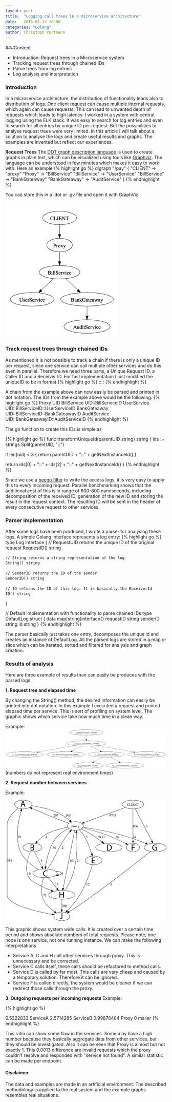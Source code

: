 ```yaml
---
layout: post
title:  "Logging call trees in a microservice architecture"
date:   2015-01-12 10:00
categories: "Golang"
author: Christoph Portmann
---
```

###Content

- Introduction: Request trees in a Microservice system
- Tracking request trees through chained IDs
- Parse trees from log entries
- Log analysis and interpretation

### Introduction
In a microservice architecture, the distribution of functionality leads also to distribution of logs.
One client request can cause multiple internal requests, which again can cause requests.
This can lead to unwanted depth of requests which leads to high latency.
I worked in a system with central logging using the ELK stack. It was easy to search for log entries and even
to search for all entries by unique ID per request. But the possibilities to analyse request trees were very limited.
In this article I will talk about a solution to analyse the logs and create useful results and graphs. The examples are
invented but reflect our experiences.

**Request Trees**
The [DOT graph description language](http://en.wikipedia.org/wiki/DOT_(graph_description_language)) is used to create
graphs in plain text, which can be visualized using tools like [Graphviz](http://www.graphviz.org/).
The language can be understood in few minutes which makes it easy to work with. Here an example
{% highlight go %}
    digraph "/pay" {
      "CLIENT" -> "proxy"
      "Proxy" -> "BillService"
      "BillService" -> "UserService"
      "BillService" -> "BankGateaway"
      "BankGateaway" -> "AuditService"
    }
{% endhighlight %}


You can store this in a .dot or .gv file and open it with GraphViz.

![Visualization of graph](/images/ex1.png)

### Track request trees through chained IDs

As mentioned it is not possible to track a chain if there is only a unique ID per request, since one service
can call multiple other services and do this even in parallel.
Therefore we need three parts, a Unique Request ID, a Caller ID and a Receiver ID.
For fast implementation I just modified the uniqueID to be in format
{% highlight go %}
<FixedRequestId>::<LastCallerID>::<ReceiverId>
{% endhighlight %}

A chain from the example above can now easily be parsed and printed in dot notation. The IDs from the example above
would be the following:
{% highlight go %}
Proxy           UID
BillService     UID::BillServiceID
UserService     UID::BillServiceID::UserServiceID
BankGateaway    UID::BillServiceID::BankGateawayID
AuditService    UID::BankGateawayID::AuditServiceID
{% endhighlight %}

The go function to create this IDs is simple as

{% highlight go %}
func transformUniqueId(parentUID string) string {
  ids := strings.Split(parentUID, "::")

  if len(uid) < 3 {
    return parentUID + "::" + getNextInstanceId()
  }

  return ids[0] + "::" + ids[2] + "::" + getNextInstanceId()
}
{% endhighlight %}

Since we use a [beego filter](http://beego.me/docs/mvc/controller/filter.md) to write the access logs, it is very easy
to apply this to every incoming request. Parallel benchmarking shows that the additional cost of this is in range
of 600-800 nanoseconds, including decomposition of the received ID, generation of the new ID and storing the result
in the request context. The resulting ID will be sent in the header of every consecutive request to other services.

### Parser implementation

After some logs have been produced, I wrote a parser for analysing these logs.
A simple Golang interface represents a log entry:
{% highlight go %}
type Log interface {
	// RequestUID returns the unique ID of the original request
	RequestID() string

	// String returns a string representation of the log
	String() string

	// SenderID returns the ID of the sender
	SenderID() string

	// ID returns the ID of this log. It is basically the ReceiverId
	ID() string
}

// Default implementation with functionality to parse chained IDs
type DefaultLog struct {
	data      map[string]interface{}
	requestID string
	senderID  string
	id        string
}
{% endhighlight %}

The parser basically just takes one entry, decomposes the unique id and creates an instance of DefaultLog. All the parsed
logs are stored in a map or slice which can be iterated, sorted and filtered for analysis and graph creation.

### Results of analysis

Here are three example of results than can easily be produces with the parsed logs:

**1. Request tree and elapsed time**

By changing the String() method, the desired information can easily be printed into dot notation.
In this example I executed a request and printed elapsed time per service. This is sort of profiling on system level.
The graphic shows which service take how much time in a clean way.

Example:
![Visualization of request with elapsed time ](/images/ex2.png)
(numbers do not represent real environment times)

**2. Request number between services**

Example:

![Visualization of total requests between services](/images/ex3.png)

This graphic shows system wide calls. It is created over a certain time period and shows absolute numbers of total requests.
Please note, one node is one service, not one running instance.
We can make the following interpretations
- Service A, C and H call other services through proxy. This is unnecessary and be corrected.
- Service C calls itself, these calls should be refactored to method calls.
- Service D is called by far most. This calls are very cheap and caused by a temporary solution. Therefore it can be ignored.
- Service F is called directly, the system would be cleaner if we can redirect those calls through the proxy.

**3. Outgoing requests per incoming requests**
Example:

{% highlight go %}

6.5322833   ServiceA
2.5714285   ServiceB
0.99878484  Proxy
0           mailer
{% endhighlight %}


This ratio can show some flaw in the services. Some may have a high number because they basically
aggregate data from other services, but they should be investigated. Also it can be seen that Proxy is almost but not
exactly 1. This 0.0013 difference are invalid requests which the proxy couldn't resolve and responded with "service not found".
A similar statistic can be made per endpoint.

#### Disclaimer
The data and examples are made in an artificial environment. The described methodology is applied to the real system and the example
graphs resembles real situations.
